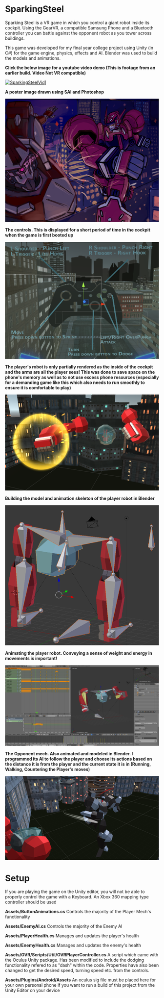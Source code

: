 # SparkingSteel

Sparking Steel is a VR game in which you control a giant robot inside its cockpit. Using the GearVR, a compatible Samsung Phone and a Bluetooth controller you can battle against the opponent robot as you tower across buildings.

This game was developed for my final year college project using Unity (in C#) for the game engine, physics, effects and AI. Blender was used to build the models and animations.

<b>Click the below image for a youtube video demo (This is footage from an earlier build. Video Not VR compatible)</b>

[![SparkingSteelVid](https://img.youtube.com/vi/kirRDXN1SuA/0.jpg)](https://www.youtube.com/watch?v=kirRDXN1SuA)]

<b>A poster image drawn using SAI and Photoshop</b>
  
![SparkingSteelOne](https://raw.githubusercontent.com/danben001/SparkingSteel/master/Images/poster.png)

<b>The controls. This is displayed for a short period of time in the cockpit when the game is first booted up</b>

![SparkingSteelTwo](https://raw.githubusercontent.com/danben001/SparkingSteel/master/Images/sparkingUI.png)

<b>The player's robot is only partially rendered as the inside of the cockpit and the arms are all the player sees! This was done to save
space on the phone's memory as well as to not use excess phone resources (especially for a demanding game like this which also needs to run smoothly to ensure it is comfortable to play)</b>

![SparkingSteelThree](https://raw.githubusercontent.com/danben001/SparkingSteel/master/Images/sparking.png)

<b>Building the model and animation skeleton of the player robot in Blender</b>

![SparkingSteelFour](https://raw.githubusercontent.com/danben001/SparkingSteel/master/Images/sparkingmodel.png)

<b>Animating the player robot. Conveying a sense of weight and energy in movements is important!</b>

![SparkingSteelFive](https://raw.githubusercontent.com/danben001/SparkingSteel/master/Images/sparkinganimation.png)

<b>The Opponent mech. Also animated and modeled in Blender. I programmed its AI to follow the player and choose its actions based on the distance it is from the player and the current state it is in (Running, Walking, Countering the Player's moves)</b>

![SparkingSteelSix](https://raw.githubusercontent.com/danben001/SparkingSteel/master/Images/sparkingenemy.png)


# Setup

If you are playing the game on the Unity editor, you will not be able to properly
control the game with a Keyboard. An Xbox 360 mapping type controller should be used

<b>Assets/ButtonAnimations.cs</b>
Controls the majority of the Player Mech's functionality

<b>Assets/EnemyAI.cs</b>
Controls the majority of the Enemy AI

<b>Assets/PlayerHealth.cs</b>
Manages and updates the player's health

<b>Assets/EnemyHealth.cs</b>
Manages and updates the enemy's health

<b>Assets/OVR/Scripts/Util/OVRPlayerController.cs</b>
A script which came with the Oculus Unity package. Has been modified to include
the dodging functionality refered to as "dash" within the code. Properties have also been changed to get the 
desired speed, turning speed etc. from the controls.


<b>Assets/Plugins/Android/Assets</b>
An oculus sig file must be placed here for your own personal phone if you want to run a build of this project from the Unity Editor on your device
